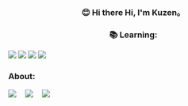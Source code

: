 <div style="text-align: center">

  ### 😊 Hi there Hi, I'm Kuzen。
<div>

### 📚 Learning:
<div style="text-align: left">
  <code><img src="https://img.shields.io/badge/typescript-%23007ACC.svg?style=for-the-badge&logo=typescript&logoColor=white"/></code>
  <code><img src="https://img.shields.io/badge/react-%2320232a.svg?style=for-the-badge&logo=react&logoColor=%2361DAFB"/></code>
  <code><img src="https://img.shields.io/badge/node.js-6DA55F?style=for-the-badge&logo=node.js&logoColor=white"/></code>
  <code><img src="https://img.shields.io/badge/vuejs-%2335495e.svg?style=for-the-badge&logo=vuedotjs&logoColor=%234FC08D"/></code>
</div>


<div style="text-align: left;">

###  About: 

  <a href="https://x.com/kuzen_so"><img src="https://img.shields.io/badge/Twitter-推特-blue" /></a>&emsp;
  <a href="https://www.kuzen.top"><img src="https://img.shields.io/badge/Blog-%E5%8D%9A%E5%AE%A2-orange?style=flat" /></a>&emsp;
  <a href="https://www.v2ex.com/member/xiaokunda"><img src="https://img.shields.io/badge/v2ex-V%E7%AB%99-%7B%7D" /></a>&emsp;
</div>
  
